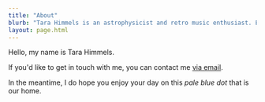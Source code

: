 ```yaml
---
title: "About"
blurb: "Tara Himmels is an astrophysicist and retro music enthusiast. Electroniq is her blog."
layout: page.html
---
```


Hello, my name is Tara Himmels.

If you'd like to get in touch with me, you can contact me [via email](tarahimmels@example.com). 

In the meantime, I do hope you enjoy your day on this *pale blue dot* that is our home.
